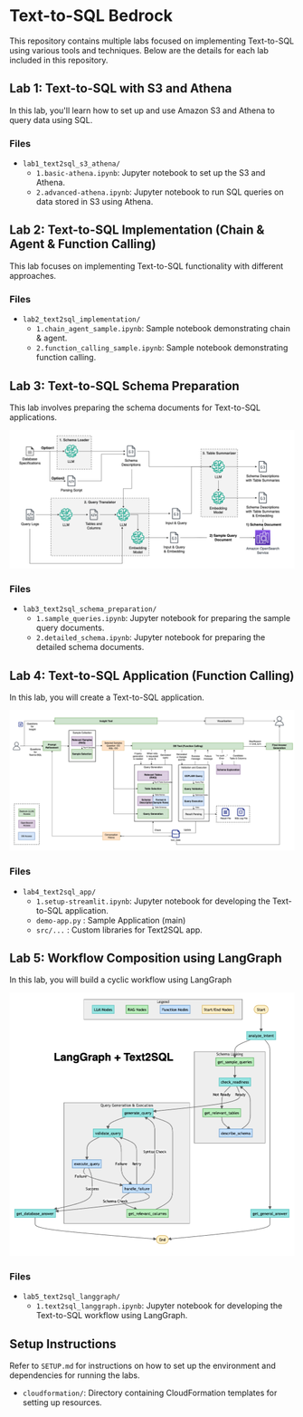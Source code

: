 # Text-to-SQL Bedrock

This repository contains multiple labs focused on implementing Text-to-SQL using various tools and techniques. Below are the details for each lab included in this repository.

## Lab 1: Text-to-SQL with S3 and Athena

In this lab, you'll learn how to set up and use Amazon S3 and Athena to query data using SQL.

### Files
- `lab1_text2sql_s3_athena/`
  - `1.basic-athena.ipynb`: Jupyter notebook to set up the S3 and Athena.
  - `2.advanced-athena.ipynb`: Jupyter notebook to run SQL queries on data stored in S3 using Athena.

## Lab 2: Text-to-SQL Implementation (Chain & Agent & Function Calling)

This lab focuses on implementing Text-to-SQL functionality with different approaches.

### Files
- `lab2_text2sql_implementation/`
  - `1.chain_agent_sample.ipynb`: Sample notebook demonstrating chain & agent.
  - `2.function_calling_sample.ipynb`: Sample notebook demonstrating function calling.

## Lab 3: Text-to-SQL Schema Preparation

This lab involves preparing the schema documents for Text-to-SQL applications.

![schema_prep](./images/text2sql/schema-prep-1.png)

### Files
- `lab3_text2sql_schema_preparation/`
  - `1.sample_queries.ipynb`: Jupyter notebook for preparing the sample query documents.
  - `2.detailed_schema.ipynb`: Jupyter notebook for preparing the detailed schema documents.

## Lab 4: Text-to-SQL Application (Function Calling)

In this lab, you will create a Text-to-SQL application.

![text2sql_app](./images/text2sql/text2sql_app.png)

### Files
- `lab4_text2sql_app/`
  - `1.setup-streamlit.ipynb`: Jupyter notebook for developing the Text-to-SQL application.
  - `demo-app.py` : Sample Application (main)
  - `src/...` : Custom libraries for Text2SQL app.

## Lab 5: Workflow Composition using LangGraph

In this lab, you will build a cyclic workflow using LangGraph

![langgraph](./images/text2sql/langgraph.png)

### Files
- `lab5_text2sql_langgraph/`
  - `1.text2sql_langgraph.ipynb`: Jupyter notebook for developing the Text-to-SQL workflow using LangGraph.



## Setup Instructions

Refer to `SETUP.md` for instructions on how to set up the environment and dependencies for running the labs.
- `cloudformation/`: Directory containing CloudFormation templates for setting up resources.

